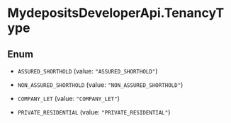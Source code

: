 # MydepositsDeveloperApi.TenancyType

## Enum


* `ASSURED_SHORTHOLD` (value: `"ASSURED_SHORTHOLD"`)

* `NON_ASSURED_SHORTHOLD` (value: `"NON_ASSURED_SHORTHOLD"`)

* `COMPANY_LET` (value: `"COMPANY_LET"`)

* `PRIVATE_RESIDENTIAL` (value: `"PRIVATE_RESIDENTIAL"`)


